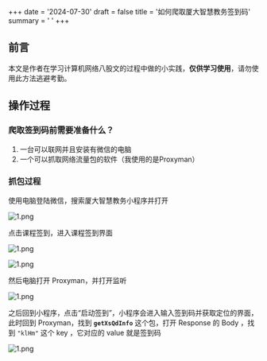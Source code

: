 +++
date = '2024-07-30'
draft = false
title = '如何爬取厦大智慧教务签到码'
summary = ' '
+++

## 前言

本文是作者在学习计算机网络八股文的过程中做的小实践，**仅供学习使用**，请勿使用此方法逃避考勤。



## 操作过程

### 爬取签到码前需要准备什么？

1. 一台可以联网并且安装有微信的电脑
2. 一个可以抓取网络流量包的软件（我使用的是Proxyman）



### 抓包过程

使用电脑登陆微信，搜索厦大智慧教务小程序并打开

![1.png](https://s2.loli.net/2024/11/27/s3yGPUxkJgRMCwK.png)



点击课程签到，进入课程签到界面

![1.png](https://s2.loli.net/2024/11/27/PK5yJuTpewAV1iX.png)

![1.png](https://s2.loli.net/2024/11/27/5Wi9pVkh1AQIR4Z.png)

然后电脑打开 Proxyman，并打开监听

![1.png](https://s2.loli.net/2024/11/27/tucHM8NoeXOaI7k.png)

之后回到小程序，点击“启动签到”，小程序会进入输入签到码并获取定位的界面，此时回到 Proxyman，找到 **`getXsQdInfo`** 这个包，打开 Response 的 Body ，找到 `"klHm"` 这个 key ，它对应的 value 就是签到码

![1.png](https://s2.loli.net/2024/11/27/kUOa9cpDBnNCWP5.png)

